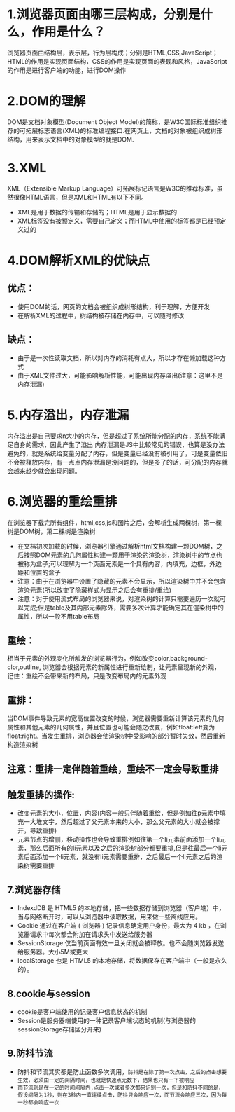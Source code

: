 # 1.浏览器页面由哪三层构成，分别是什么，作用是什么？
浏览器页面由结构层，表示层，行为层构成；分别是HTML,CSS,JavaScript；HTML的作用是实现页面结构，CSS的作用是实现页面的表现和风格，JavaScript的作用是进行客户端的功能，进行DOM操作
# 2.DOM的理解
DOM是文档对象模型(Document Object Model)的简称，是W3C国际标准组织推荐的可拓展标志语言(XML)的标准编程接口.在网页上，文档的对象被组织成树形结构，用来表示文档中的对象模型的就是DOM.
# 3.XML
XML（Extensible Markup Language）可拓展标记语言是W3C的推荐标准，虽然很像HTML语言，但是XML和HTML有以下不同。
* XML是用于数据的传输和存储的；HTML是用于显示数据的
* XML标签没有被预定义，需要自己定义；而HTML中使用的标签都是已经预定义过的
# 4.DOM解析XML的优缺点
## 优点：
* 使用DOM的话，网页的文档会被组织成树形结构，利于理解，方便开发
* 在解析XML的过程中，树结构被存储在内存中，可以随时修改
## 缺点：
* 由于是一次性读取文档，所以对内存的消耗有点大，所以才存在懒加载这种方式
* 由于XML文件过大，可能影响解析性能，可能出现内存溢出(注意：这里不是内存泄漏)
# 5.内存溢出，内存泄漏
内存溢出是自己要求n大小的内存，但是超过了系统所能分配的内存，系统不能满足自身的需求，因此产生了溢出
内存泄漏是JS中比较常见的错误，也算是没办法避免的，就是系统给变量分配了内存，但是变量已经没有被引用了，可是变量依旧不会被释放内存，有一点点内存泄漏是没问题的，但是多了的话，可分配的内存就会越来越少就会出现问题。
# 6.浏览器的重绘重排
  在浏览器下载完所有组件，html,css,js和图片之后，会解析生成两棵树，第一棵树是DOM树，第二棵树是渲染树
  * 在文档初次加载的时候，浏览器引擎通过解析html文档构建一颗DOM树，之后按照DOM元素的几何属性构建一颗用于渲染的渲染树，渲染树中的节点也被称为盒子;可以理解为一个页面元素是一个具有内容，内填充，边框，外边距和位置的盒子
  * 注意：由于在浏览器中设置了隐藏的元素不会显示，所以渲染树中并不会包含渲染元素(所以改变了隐藏样式为显示之后会有重排/重绘)
  * 注意：对于使用流式布局的浏览器来说，对渲染树的计算只需要遍历一次就可以完成;但是table及其内部元素除外，需要多次计算才能确定其在渲染树中的属性，所以一般不用table布局
  
  ## 重绘：
  相当于元素的外观变化所触发的浏览器行为，例如改变color,background-clor,outline, 浏览器会根据元素的新属性进行重新绘制，让元素呈现新的外观，
     记住：重绘不会带来新的布局，只是改变布局内的元素外观
  ## 重排：
  当DOM事件导致元素的宽高位置改变的时候，浏览器需要重新计算该元素的几何属性和其他元素的几何属性，并且位置也可能会随之改变，例如float:left变为float:right。当发生重排，浏览器会使渲染树中受影响的部分暂时失效，然后重新构造渲染树
  ## 注意：重排一定伴随着重绘，重绘不一定会导致重排
  
  ## 触发重排的操作:
  * 改变元素的大小，位置，内容(内容一般只伴随着重绘，但是例如往p元素中填充一大堆文字，然后超过了父元素本来的大小，那么父元素的大小就会被撑开，导致重排)
  * 元素节点的增删，移动操作也会导致重排例如往第一个li元素前面添加一个li元素，那么后面所有的li元素以及之后的渲染树部分都要重排,但是往最后一个li元素后面添加一个li元素，就没有li元素需要重排，之后最后一个li元素之后的渲染树需要重排
  
## 7.浏览器存储
* IndexdDB 是 HTML5 的本地存储，把一些数据存储到浏览器（客户端）中，当与网络断开时，可以从浏览器中读取数据，用来做一些离线应用。
* Cookie 通过在客户端 ( 浏览器 ) 记录信息确定用户身份，最大为 4 kb ，在浏览器请求中每次都会附加在请求头中发送给服务器
* SessionStorage 仅当前页面有效一旦关闭就会被释放。也不会随浏览器发送给服务器。大小5M或更大
* localStorage 也是 HTML5 的本地存储，将数据保存在客户端中（一般是永久的）。

## 8.cookie与session
* cookie是客户端使用的记录客户信息状态的机制
* Session是服务器端使用的一种记录客户端状态的机制(与浏览器的sessionStorage存储区分开来)

## 9.防抖节流
* 防抖和节流其实都是防止函数多次调用，`防抖是在除了第一次点击，之后的点击想要生效，必须由一定的间隔时间，也就是快速点无数下，结果也只有一下被响应`
* `而节流则是在一定的时间间隔内,点击一次或者多次都只识别一次，但是和防抖不同的是，假设间隔为1秒，则在3秒内一直连续点击，防抖只会响应一次，而节流会响应三次，因为每一秒都会响应一次`

